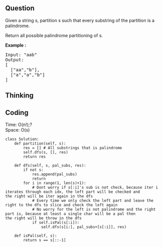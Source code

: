 ## Question
Given a string s, partition s such that every substring of the partition is a palindrome.<br>

Return all possible palindrome partitioning of s.

**Example :**   
<pre>
Input: "aab"
Output:
[
  ["aa","b"],
  ["a","a","b"]
]
</pre>

## Thinking


## Coding
Time: O(n!);?<br>
Space: O(s)
```python3
class Solution:
    def partition(self, s):
        res = [] # All substrings that is palindrome
        self.dfs(s, [], res)
        return res

    def dfs(self, s, pal_subs, res):
        if not s:
            res.append(pal_subs)
            return
        for i in range(1, len(s)+1):
            # Dont worry if s[:i]'s sub is not check, because iter i iterates through each idx, the left part will be checked and               the right will be iter again in the dfs
            # Every time we only check the left part and leave the right to the dfs to slice and check the left again
            # No worry for the left is not palindrome and the right part is, because at least a single char will be a pal then                 the right will be throw in the dfs 
            if self.isPal(s[:i]): 
                self.dfs(s[i:], pal_subs+[s[:i]], res)

    def isPal(self, s):
        return s == s[::-1]
```

